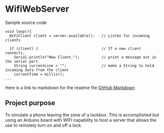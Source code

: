 # WifiWebServer


Sample source code

    void loop(){
      WiFiClient client = server.available();   // Listen for incoming clients

      if (client) {                             // If a new client connects,
        Serial.println("New Client.");          // print a message out in the serial port
        String currentLine = "";                // make a String to hold incoming data from the client
        currentTime = millis();
    ...


Here is a link to markdown for the readme file [GitHub Markdown](https://guides.github.com/features/mastering-markdown/)

Project purpose 
---

To simulate a phone leaving the zone of a lockbox.
This is accomplished but using an Arduino board with WIFI capability to host a server that allows the use to remotely turn on and off a lock.  